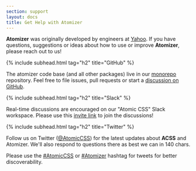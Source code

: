 ```yaml
---
section: support
layout: docs
title: Get Help with Atomizer
---
```


<p><b class="Fw(b)">Atomizer</b> was originally developed by engineers at <a href="https://www.yahoo.com">Yahoo</a>.  If you have questions, suggestions or ideas about how to use or improve <b class="Fw(b)">Atomizer</b>, please reach out to us!</p>

{% include subhead.html tag="h2" title="GitHub" %}

<p>The atomizer code base (and all other packages) live in our <a href="https://github.com/acss-io/atomizer">monorepo</a> repository. Feel free to file issues, pull requests or start a <a href="https://github.com/acss-io/atomizer/discussions">discussion on GitHub</a>.</p>

{% include subhead.html tag="h2" title="Slack" %}

<p>Real-time discussions are encouraged on our "Atomic CSS" Slack workspace. Please use this <a href="https://join.slack.com/t/atomiccss/shared_invite/zt-1cibei9yf-uzzDdDRLrLUgHkNDEFkjjw">invite link</a> to join the discussions!</p>

{% include subhead.html tag="h2" title="Twitter" %}

<p>Follow us on Twitter (<a href="https://twitter.com/atomiccss">@AtomicCSS</a>) for the latest updates about <b class="Fw(b)">ACSS</b> and Atomizer. We&#39;ll also respond to questions there as best we can in 140 chars.</p>

<p>Please use the <a href="https://twitter.com/search?q=AtomicCSS">#AtomicCSS</a> or <a href="https://twitter.com/search?q=Atomizer">#Atomizer</a> hashtag for tweets for better discoverability.</p>

